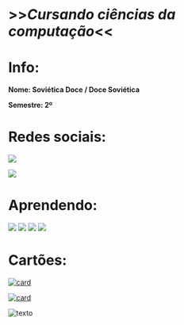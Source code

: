 # >>***__Cursando ciências da computação__***<<

# Info:

**Nome: Soviética Doce / Doce Soviética**

**Semestre: 2º**

# Redes sociais:

<a href="https://www.instagram.com/la_dulce_c/?next=%2F"><img src="https://img.shields.io/badge/Instagram-E4405F?style=for-the-badge&logo=instagram&logoColor=white" /></a>

<a href="https://github.com/ladulcec"><img src="https://img.shields.io/badge/GitHub-100000?style=for-the-badge&logo=github&logoColor=white" /></a>

# Aprendendo:

<img src="https://img.shields.io/badge/C-00599C?style=for-the-badge&logo=c&logoColor=white"/>
<img src="https://img.shields.io/badge/HTML5-E34F26?style=for-the-badge&logo=html5&logoColor=white"/>
<img src="https://img.shields.io/badge/JavaScript-323330?style=for-the-badge&logo=javascript&logoColor=F7DF1E"/>
<img src="https://img.shields.io/badge/CSS3-1572B6?style=for-the-badge&logo=css3&logoColor=white"/>

# Cartões:

[![card](https://github-readme-stats.vercel.app/api/top-langs/?username=ADoceSovietica&hide=html&layout=compact=true&theme=dark)](https://github.com/anuraghazra/github-readme-stats)

[![card](https://github-readme-stats.vercel.app/api?username=ADoceSovietica&theme=dark&show_icons=true)](https://github.com/anuraghazra/github-readme-stats)

![ texto](https://www.gestaoeducacional.com.br/wp-content/uploads/2018/12/uniao-sovietica.jpg)
